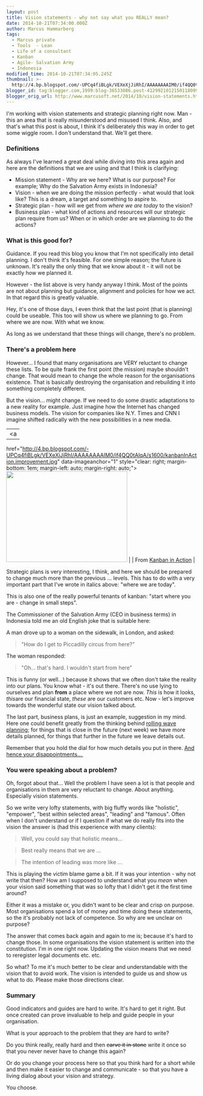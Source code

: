 ```yaml
---
layout: post
title: Vision statements - why not say what you REALLY mean?
date: 2014-10-21T07:34:00.000Z
author: Marcus Hammarberg
tags:
  - Marcus private
  - Tools  - Lean
  - Life of a consultant
  - Kanban
  - Agile- Salvation Army
  - Indonesia
modified_time: 2014-10-21T07:34:05.245Z
thumbnail: >-
  http://4.bp.blogspot.com/-UPCq4fiBLgk/VEXeXjJiRhI/AAAAAAAAIM0/if4QQ0tAlqA/s72-c/kanbanInAction.improvement.jpg
blogger_id: tag:blogger.com,1999:blog-36533086.post-4129921012150118099
blogger_orig_url: http://www.marcusoft.net/2014/10/vision-statements.html
---
```



<div dir="ltr" style="text-align: left;" trbidi="on">

I'm working with vision statements and strategic planning right now.
Man - this an area that is really misunderstood and misused I think.
Also, and that's what this post is about, I think it's deliberately this
way in order to get some wiggle room. I don't understand that. We'll get
there.

### Definitions

As always I've learned a great deal while diving into this area again
and here are the definitions that we are using and that I think is
clarifying:

- Mission statement - Why are we here? What is our purpose? For
    example; Why do the Salvation Army exists in Indonesia?
- Vision - when we are doing the mission perfectly - what would that
    look like? This is a dream, a target and something to aspire to.
- Strategic plan - how will we get from *where we are today* to the
    vision?
- Business plan - what kind of actions and resources will our
    strategic plan require from us? When or in which order are we
    planning to do the actions?

### What is this good for?

<div>

Guidance. If you read this blog you know that I'm not specifically into
detail planning. I don't think it's feasible. For one simple reason; the
future is unknown. It's really the only thing that we know about it - it
will not be exactly how we planned it.

</div>

<div>
</div>

<div>

However - the list above is very handy anyway I think. Most of the
points are not about planning but guidance, alignment and policies for
how we act. In that regard this is greatly valuable.

</div>

<div>

Hey, it's one of those days, I even think that the last point (that is
planning) could be useable. This too will show us where we planning to
go. From where we are now. With what we know.

</div>

<div>
</div>

<div>

As long as we understand that these things will change, there's no
problem.

</div>

### There's a problem here

<div>

However... I found that many organisations are VERY reluctant to change
these lists. To be quite frank the first point (the mission) maybe
shouldn't change. That would mean to change the whole reason for the
organisations existence. That is basically destroying the organisation
and rebuilding it into something completely different.

</div>

<div>
</div>

<div>

But the vision... might change. If we need to do some drastic
adaptations to a new reality for example. Just imagine how the Internet
has changed business models. The vision for companies like N.Y. Times
and CNN I imagine shifted radically with the new possibilities in a new
media.  

</div>

<div>
</div>

|                                                                                                                       |
|:---------------------------------------------------------------------------------------------------------------------:|
|                                                           <a
  href="http://4.bp.blogspot.com/-UPCq4fiBLgk/VEXeXjJiRhI/AAAAAAAAIM0/if4QQ0tAlqA/s1600/kanbanInAction.improvement.jpg"
                                                  data-imageanchor="1"
                  style="clear: right; margin-bottom: 1em; margin-left: auto; margin-right: auto;"><img
  src="http://4.bp.blogspot.com/-UPCq4fiBLgk/VEXeXjJiRhI/AAAAAAAAIM0/if4QQ0tAlqA/s1600/kanbanInAction.improvement.jpg"
                                    data-border="0" width="320" height="240" /></a>                                     |
|                          From <a href="http://bit.ly/theKanbanBook" target="_blank">Kanban in
                                                       Action</a>                                                       |

<div>

Strategic plans is very interesting, I think, and here we should be
prepared to change much more than the previous ... levels. This has to
do with a very important part that I've wrote in italics above: "where
we are today".

</div>

<div>
</div>

<div>

This is also one of the really powerful tenants of kanban: "start where
you are - change in small steps".

</div>

<div>
</div>

<div>

The Commissioner of the Salvation Army (CEO in business terms) in
Indonesia told me an old English joke that is suitable here:

</div>

<div>

A man drove up to a woman on the sidewalk, in London, and asked:

</div>

> "How do I get to Piccadilly circus from here?"

The woman responded:

> "Oh... that's hard. I wouldn't start from here"

This is funny (or well...) because it shows that we often don't take the
reality into our plans. You know what - it's out there. There's no use
lying to ourselves and plan **from** a place where we not are now.
*This* is how it looks, *this*are our financial state, *these* are our
customers etc. Now - let's improve towards the wonderful state our
vision talked about.

The last part, business plans, is just an example, suggestion in my
mind. Here one could benefit greatly from the thinking behind <a
href="http://leansoftwareengineering.com/2007/11/14/planning-a-month-or-less-ahead-is-not-enough/"
target="_blank">rolling wave planning</a>; for things that is close in
the future (next week) we have more details planned, for things that
further in the future we leave details out.

Remember that you hold the dial for how much details you put in there.
<a
href="http://www.marcusoft.net/2014/06/controlling-disappointment-dial.html"
target="_blank">And hence your disappointments... </a>

### You were speaking about a problem?

<div>

Oh, forgot about that... Well the problem I have seen a lot is that
people and organisations in them are very reluctant to change. About
anything. Especially vision statements.

</div>

<div>
</div>

<div>

So we write very lofty statements, with big fluffy words like
"holistic", "empower", "best within selected areas", "leading" and
"famous".
Often when I don't understand or if I question if what we do really fits
into the vision the answer is (had this experience with many clients):

> Well, you could say that holistic means...

> Best really means that we are ...

> The intention of leading was more like ...

This is playing the victim blame game a bit. If it was your intention -
why not write that then? How am I supposed to understand what you
*mean* when your vision said something that was so lofty that I didn't
get it the first time around?

Either it was a mistake or, you didn't want to be clear and crisp on
purpose. Most organisations spend a lot of money and time doing these
statements, so the it's probably not lack of competence. So why are we
unclear on purpose?

The answer that comes back again and again to me is; because it's hard
to change those. In some organisations the vision statement is written
into the constitution. I'm in one right now. Updating the vision means
that we need to reregister legal documents etc. etc.

So what? To me it's much better to be clear and understandable with the
vision that to avoid work. The vision is intended to guide us and show
us what to do. Please make those directions clear.

### Summary

<div style="text-align: left;">

Good indicators and guides are hard to write. It's hard to get it right.
But once created can prove invaluable to help and guide people in your
organisation.

</div>

<div style="text-align: left;">
</div>

<div style="text-align: left;">

What is your approach to the problem that they are hard to write?

</div>

<div style="text-align: left;">

Do you think really, really hard and then ~~carve it in stone~~ write it
once so that you never never have to change this again?

</div>

<div style="text-align: left;">

Or do you change your process here so that you think hard for a short
while and then make it easier to change and communicate - so that you
have a living dialog about your vision and strategy.

</div>

<div style="text-align: left;">

You choose.

</div>

</div>

</div>
